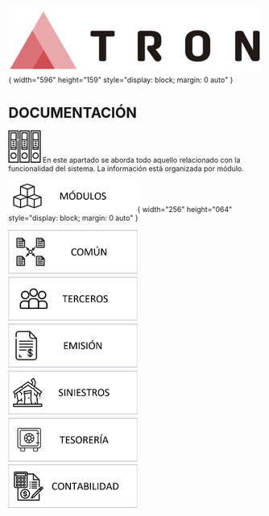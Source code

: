 
![Imagen LOGO](./00-Imagen/logo-TRON.png){ width="596" height="159" style="display: block; margin: 0 auto" }
# DOCUMENTACIÓN
![Imagen Documentación](./00-Imagen/icono-documentacion.png) En este apartado se aborda todo aquello relacionado con la funcionalidad del sistema. La información está organizada por módulo.

![Imagen Módulo](./00-Imagen/icono-modulo.png){ width="256" height="064" style="display: block; margin: 0 auto" }

[![Imagen COMUNES     ](./00-Imagen/boton-comun.png        "Comunes"     )](./01-Modulos/01-Comunes/CAPACITACION-documentacion-comunes.md)
[![Imagen TERCEROS    ](./00-Imagen/boton-tercero.png      "Terceros"    )](./01-Modulos/02-Terceros/CAPACITACION-documentacion-tercero.md)
[![Imagen EMISIÓN     ](./00-Imagen/boton-emision.png      "Emisión"     )](./01-Modulos/03-Emision/CAPACITACION-documentacion-emision.md)
[![Imagen SINIESTROS  ](./00-Imagen/boton-siniestro.png    "Siniestros"  )](./01-Modulos/04-Siniestros/CAPACITACION-documentacion-siniestro.md)
[![Imagen TESORERÍA   ](./00-Imagen/boton-tesoreria.png    "Tesorería"   )](./01-Modulos/05-Tesoreria/CAPACITACION-documentacion-tesoreria.md)
[![Imagen CONTABILIDAD](./00-Imagen/boton-contabilidad.png "Contabilidad")](./01-Modulos/06-Contabilidad/CAPACITACION-documentacion-contabilidad.md)
